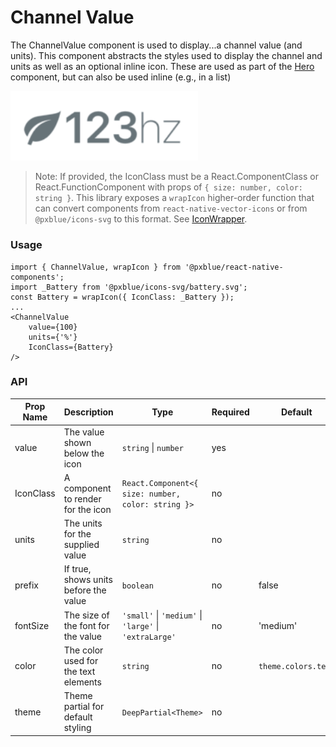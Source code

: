 # Channel Value
The ChannelValue component is used to display...a channel value (and units). This component abstracts the styles used to display the channel and units as well as an optional inline icon. These are used as part of the [Hero](./hero.md) component, but can also be used inline (e.g., in a list)

<img width="300" alt="Channel Value component" src="./images/channelValue.png">

> Note: If provided, the IconClass must be a React.ComponentClass or React.FunctionComponent with props of `{ size: number, color: string }`. This library exposes a `wrapIcon` higher-order function that can convert components from `react-native-vector-icons` or from `@pxblue/icons-svg` to this format. See [IconWrapper](./iconWrapper.md).

### Usage
```
import { ChannelValue, wrapIcon } from '@pxblue/react-native-components';
import _Battery from '@pxblue/icons-svg/battery.svg';
const Battery = wrapIcon({ IconClass: _Battery });
...
<ChannelValue
    value={100}
    units={'%'}
    IconClass={Battery}
/>
```

### API
| Prop Name | Description                             | Type                                                               | Required | Default             | Examples                      |
|-----------|-----------------------------------------|--------------------------------------------------------------------|----------|---------------------|-------------------------------|
| value     | The value shown below the icon          | `string` &vert; `number`                                           | yes      |                     | 123, 'on'                     |
| IconClass | A component to render for the icon      | `React.Component<{ size: number, color: string }>`                 | no       |                     | `<WrappedLeaf/>`              |
| units     | The units for the supplied value        | `string`                                                           | no       |                     | 'hz', '$'                     |
| prefix    | If true, shows units before the value   | `boolean`                                                          | no       | false               | true, false                   |
| fontSize  | The size of the font for the value      | `'small'` &vert; `'medium'` &vert; `'large'` &vert; `'extraLarge'` | no       | 'medium'            | 12, 30                        |
| color     | The color used for the text elements    | `string`                                                           | no       | `theme.colors.text` | 'black', '#000000'            |
| theme     | Theme partial for default styling       | `DeepPartial<Theme>`                                               | no       |                     | { colors: { text: 'green' } } |